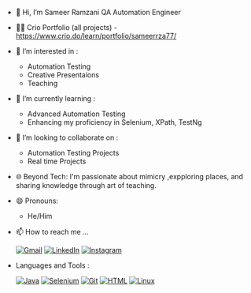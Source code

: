 - 👋 Hi, I’m Sameer Ramzani QA Automation Engineer
- 👨‍💻 Crio Portfolio (all projects) -https://www.crio.do/learn/portfolio/sameerrza77/
- 👀 I’m interested in :
  * Automation Testing
  * Creative Presentaions
  * Teaching
    
- 🌱 I’m currently learning :
  * Advanced Automation Testing
  * Enhancing my proficiency in Selenium, XPath, TestNg
      
- 💞️ I’m looking to collaborate on :
  * Automation Testing Projects
  * Real time Projects
 
-  🌐 Beyond Tech:
    I'm passionate about mimicry ,expploring places, and sharing knowledge through art of teaching.

- 😄 Pronouns:
    * He/Him
      
- 📫 How to reach me ...

    [![Gmail](https://img.icons8.com/fluency/48/000000/gmail.png)](mailto:sameerrza77@gmail.com)
    [![LinkedIn](https://img.icons8.com/color/48/000000/linkedin.png)](https://www.linkedin.com/in/sameer-ramzani/)
    [![Instagram](https://img.icons8.com/fluency/48/000000/instagram-new.png)](https://www.instagram.com/_sameer_ramzani)


- Languages and Tools :

  [![Java](https://img.icons8.com/color/48/000000/java-coffee-cup-logo.png)](https://www.java.com/)
  [![Selenium](https://img.icons8.com/color/48/000000/selenium-test-automation.png)](https://www.selenium.dev/)
  [![Git](https://img.icons8.com/color/48/000000/git.png)](https://git-scm.com/)
  [![HTML](https://img.icons8.com/color/48/000000/html-5.png)](https://developer.mozilla.org/en-US/docs/Web/HTML)
  [![Linux](https://img.icons8.com/color/48/000000/linux.png)](https://www.kernel.org/)

<!---
ramzani77/ramzani77 is a ✨ special ✨ repository because its `README.md` (this file) appears on your GitHub profile.
You can click the Preview link to take a look at your changes.
--->
